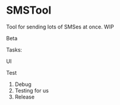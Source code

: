 # SMSTool
Tool for sending lots of SMSes at once. WIP

Beta

Tasks: <p/>
UI <p/>
Test <p/>

1. Debug
2. Testing for us
2. Release

